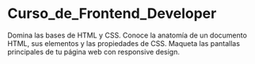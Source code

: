 # Curso_de_Frontend_Developer
Domina las bases de HTML y CSS. Conoce la anatomía de un documento HTML, sus elementos y las propiedades de CSS. Maqueta las pantallas principales de tu página web con responsive design.
